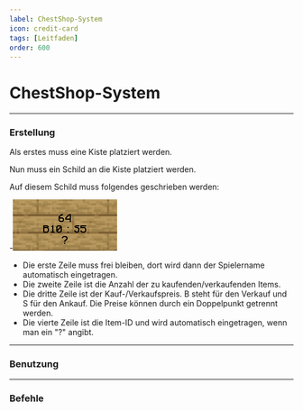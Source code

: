 ```yaml
---
label: ChestShop-System
icon: credit-card
tags: [Leitfaden]
order: 600
---
```


# ChestShop-System

---

### Erstellung

Als erstes muss eine Kiste platziert werden. 

Nun muss ein Schild an die Kiste platziert werden.

Auf diesem Schild muss folgendes geschrieben werden:

-![](/images/guides/chestshop/chestshop-creation.png) 

- Die erste Zeile muss frei bleiben, dort wird dann der Spielername automatisch eingetragen.
- Die zweite Zeile ist die Anzahl der zu kaufenden/verkaufenden Items.
- Die dritte Zeile ist der Kauf-/Verkaufspreis. B steht für den Verkauf und S für den Ankauf. Die Preise können durch ein Doppelpunkt getrennt werden.
- Die vierte Zeile ist die Item-ID und wird automatisch eingetragen, wenn man ein "?" angibt.

---

### Benutzung

---

### Befehle



